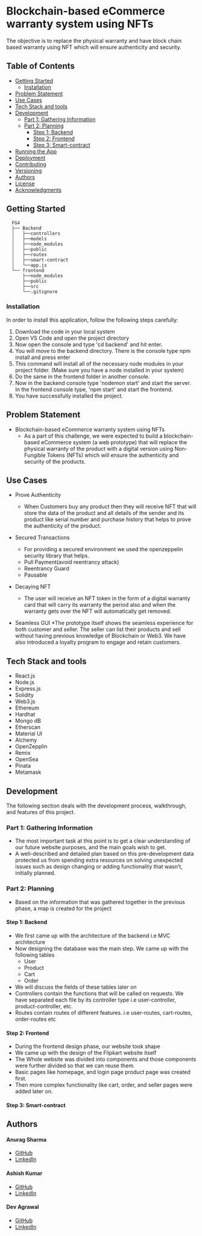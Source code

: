 # Blockchain-based eCommerce warranty system using NFTs

The objective is to replace the physical warranty and have block chain based warranty using NFT which will ensure authenticity and security.

## Table of Contents
- [Getting Started](#getting-started)
	- [Installation](#installation)
- [Problem Statement](#problem-statement)
- [Use Cases](#use-cases)
- [Tech Stack and tools](#tech-stack-and-tools)
- [Development](#development)
    - [Part 1: Gathering Information](#part-1-gathering-information)
    - [Part 2: Planning](#part-2-planning)
	  - [Step 1: Backend](#step-1-backend)
	  - [Step 2: Frontend](#step-2-frontend)
	  - [Step 3: Smart-contract](#step-2-smart-contract)
- [Running the App](#running-the-app)
- [Deployment](#deployment)
- [Contributing](#contributing)
- [Versioning](#versioning)
- [Authors](#authors)
- [License](#license)
- [Acknowledgments](#acknowledgments)

## Getting Started


```
  FG4
  ├── Backend
  │   ├──controllers
  │   ├──models
  │   ├──node_modules
  │   ├──public
  │   ├──routes
  │   ├──smart-contract
  │   └──app.js
  └── frontend
      ├──node_modules
      ├──public
      ├──src
      └──.gitignore
```

### Installation

In order to install this application, follow the following steps carefully:

1. Download the code in your local system
2. Open VS Code and open the project directory
3. Now open the console and type 'cd backend' and hit enter.
4. You will move to the backend directory. There is the console type npm install and press enter
5. This command will install all of the necessary node modules in your project folder. (Make sure you have a node      installed in your system)
6. Do the same in the frontend folder in another console.
7. Now in the backend console type 'nodemon start' and start the server. In the frontend console type, 'npm start' and start the frontend.
8. You have successfully installed the project.

## Problem Statement

* Blockchain-based eCommerce warranty system using NFTs
  * As a part of this challenge, we were expected to build a blockchain-based eCommerce system (a web prototype)     that will replace the physical warranty of the product with a digital version using Non-Fungible Tokens         (NFTs) which will ensure the authenticity and security of the products.

## Use Cases

* Prove Authenticity
  * When Customers buy any product then they will receive NFT that will store the data of the product and all details of the sender and its product like serial number and purchase history that helps to prove the authenticity of the product.

* Secured Transactions
  * For providing a secured environment we used the openzeppelin security library that helps.
  *  Pull Payment(avoid reentrancy attack) 
  *  Reentrancy Guard 
  *  Pausable
 
* Decaying NFT
  * The user will receive an NFT token in the form of a digital warranty card that will carry its warranty
    the period also and when the warranty gets over the NFT will automatically get removed.
    
* Seamless GUI
  *The prototype itself shows the seamless experience for both customer and seller. The seller can list their products and sell without having previous knowledge of Blockchain or Web3. We have also introduced a loyalty program to engage and retain customers. 
  
## Tech Stack and tools
* React.js
* Node.js
* Express.js
* Solidity
* Web3.js
* Ethereum
* Hardhat
* Mongo dB
* Etherscan
* Material UI
* Alchemy
* OpenZepplin
* Remix
* OpenSea
* Pinata
* Metamask

## Development

The following section deals with the development process, walkthrough, and features of this project.

### Part 1: Gathering Information

* The most important task at this point is to get a clear understanding of our future website purposes, and the main goals wish to get.
* A well-described and detailed plan based on this pre-development data protected us from spending extra resources on solving unexpected issues such as design changing or adding functionality that wasn’t, initially planned.

### Part 2: Planning

* Based on the information that was gathered together in the previous phase, a map is created for the project

#### Step 1: Backend

* We first came up with the architecture of the backend i.e MVC architecture
* Now designing the database was the main step. We came up with the following tables
  * User
  * Product
  * Cart
  * Order
* We will discuss the fields of these tables later on
* Controllers contain the functions that will be called on requests. We have separated each file by its controller type i.e user-controller, product-controller, etc.
* Routes contain routes of different features. i.e user-routes, cart-routes, order-routes etc
  
#### Step 2: Frontend

* During the frontend design phase, our website took shape
* We came up with the design of the Flipkart website itself
* The Whole website was divided into components and those components were further divided so that we can reuse them.
* Basic pages like homepage, and login page product page was created first.
* Then more complex functionality like cart, order, and seller pages were added later on.

#### Step 3: Smart-contract

## Authors

#### Anurag Sharma
* [GitHub](https://github.com/AnuragSharma122)
* [LinkedIn](https://www.linkedin.com/in/anurag-sharma-77212b203/)

#### Ashish Kumar
* [GitHub](https://github.com/ASHISHKUMAR2411)
* [LinkedIn](https://www.linkedin.com/in/ashish-kumar-3100b3201/)

#### Dev Agrawal
* [GitHub](https://github.com/DevAgrawal1112)
* [LinkedIn](https://www.linkedin.com/in/dev-agrawal-223b211bb/)